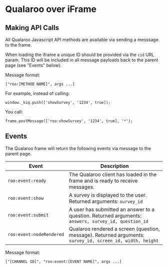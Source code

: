 # Qualaroo over iFrame

## Making API Calls

All Qualaroo Javascript API methods are available via sending a messsage to the frame.

When loading the iframe a unique ID should be provided via the `cid` URL param. This ID will be included in all message payloads back to the parent page (see "Events" below).

Message format:

````
["roo:[METHOD NAME]", args ...]
````

For example, instead of calling:

````
window._kiq.push(['showSurvey', '1234', true]);
````

You call:

````
frame.postMessage(['roo:showSurvey', '1234', true], '*');
````

## Events

The Qualaroo frame will return the following events via message to the parent page.

| Event                    | Description                                                                                                |
| ------------------------ | ---------------------------------------------------------------------------------------------------------- |
| `roo:event:ready`        | The Qualaroo client has loaded in the frame and is ready to receive messages.                              |
| `roo:event:show`         | A survey is displayed to the user. Returned arguments: `survey_id`                                         |
| `roo:event:submit`       | A user has submitted an answer to a question. Returned arguments: `answers, survey_id, question_id`        |
| `roo:event:nodeRendered` | Qualaroo rendered a screen (question, message). Returned arguments: `survey_id, screen_id, width, height`  |

Message format:

````
["[CHANNEL ID]", "roo:event:[EVENT NAME]", args ...]
````
